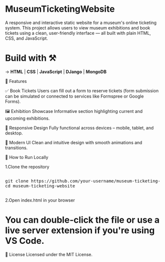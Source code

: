 # MuseumTicketingWebsite

A responsive and interactive static website for a museum's online ticketing system. This project allows users to view museum exhibitions and book tickets using a clean, user-friendly interface — all built with plain HTML, CSS, and JavaScript.

# Build with ⚒️

-> **HTML** | **CSS** | **JavaScript** | **DJango** | **MongoDB** 

🎯 Features

✅ Book Tickets
Users can fill out a form to reserve tickets (form submission can be simulated or connected to services like Formspree or Google Forms).

🖼️ Exhibition Showcase
Informative section highlighting current and upcoming exhibitions.

📱 Responsive Design
Fully functional across devices – mobile, tablet, and desktop.

🎨 Modern UI
Clean and intuitive design with smooth animations and transitions.

🚀 How to Run Locally

1.Clone the repository
<pre>

git clone https://github.com/your-username/museum-ticketing-website.git
cd museum-ticketing-website
  </pre>
2.Open index.html in your browser
# You can double-click the file or use a live server extension if you're using VS Code.

📄 License
Licensed under the MIT License.







